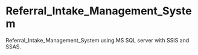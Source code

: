 # Referral_Intake_Management_System
 Referral_Intake_Management_System using MS SQL server with SSIS and SSAS. 
